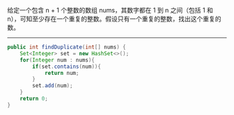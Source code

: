 给定一个包含 n + 1 个整数的数组 nums，其数字都在 1 到 n 之间（包括 1 和 n），可知至少存在一个重复的整数。假设只有一个重复的整数，找出这个重复的数。

***

```Java
public int findDuplicate(int[] nums) {
    Set<Integer> set = new HashSet<>();
    for(Integer num : nums){
        if(set.contains(num)){
            return num;
        }
        set.add(num);
    }
    return 0;
}
```